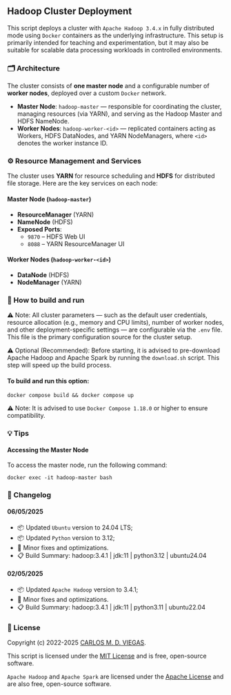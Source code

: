 ## Hadoop Cluster Deployment

This script deploys a cluster with `Apache Hadoop 3.4.x` in fully distributed mode using `Docker` containers as the underlying infrastructure. This setup is primarily intended for teaching and experimentation, but it may also be suitable for scalable data processing workloads in controlled environments.

### 🗂️ Architecture

The cluster consists of **one master node** and a configurable number of **worker nodes**, deployed over a custom `Docker` network.

- **Master Node**: `hadoop-master` — responsible for coordinating the cluster, managing resources (via YARN), and serving as the Hadoop Master and HDFS NameNode.
- **Worker Nodes**: `hadoop-worker-<id>` — replicated containers acting as Workers, HDFS DataNodes, and YARN NodeManagers, where `<id>` denotes the worker instance ID.

### ⚙️ Resource Management and Services

The cluster uses **YARN** for resource scheduling and **HDFS** for distributed file storage. Here are the key services on each node:

#### Master Node (`hadoop-master`)

- **ResourceManager** (YARN)
- **NameNode** (HDFS)
- **Exposed Ports**:
  - `9870` – HDFS Web UI
  - `8088` – YARN ResourceManager UI

#### Worker Nodes (`hadoop-worker-<id>`)

- **DataNode** (HDFS)
- **NodeManager** (YARN)


### :rocket: How to build and run

⚠️ Note: All cluster parameters — such as the default user credentials, resource allocation (e.g., memory and CPU limits), number of worker nodes, and other deployment-specific settings — are configurable via the `.env` file. This file is the primary configuration source for the cluster setup.

⚠️ Optional (Recommended): Before starting, it is advised to pre-download Apache Hadoop and Apache Spark by running the `download.sh` script. This step will speed up the build process.

#### To build and run this option:
```
docker compose build && docker compose up 
```

⚠️ Note: It is advised to use `Docker Compose 1.18.0` or higher to ensure compatibility.

### :bulb: Tips

#### Accessing the Master Node

To access the master node, run the following command:
```
docker exec -it hadoop-master bash
```

### :memo: Changelog

#### 06/05/2025
- :package: Updated `Ubuntu` version to 24.04 LTS;
- :package: Updated `Python` version to 3.12;
- :wrench: Minor fixes and optimizations.
- :clipboard: Build Summary: hadoop:3.4.1 | jdk:11 | python3.12 | ubuntu24.04

#### 02/05/2025
- :package: Updated `Apache Hadoop` version to 3.4.1;
- :wrench: Minor fixes and optimizations.
- :clipboard: Build Summary: hadoop:3.4.1 | jdk:11 | python3.11 | ubuntu22.04


### :page_facing_up: License

Copyright (c) 2022-2025 [CARLOS M. D. VIEGAS](https://github.com/cmdviegas).

This script is licensed under the [MIT License](https://github.com/cmdviegas/docker-hadoop-cluster/blob/master/LICENSE) and is free, open-source software.

`Apache Hadoop` and `Apache Spark` are licensed under the [Apache License](https://github.com/cmdviegas/docker-hadoop-cluster/blob/master/LICENSE.apache) and are also free, open-source software.
